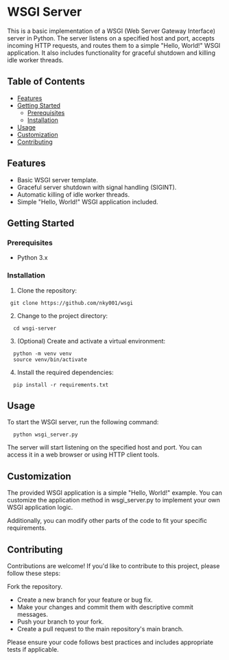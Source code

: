 # WSGI Server

This is a basic implementation of a WSGI (Web Server Gateway Interface) server in Python. The server listens on a specified host and port, accepts incoming HTTP requests, and routes them to a simple "Hello, World!" WSGI application. It also includes functionality for graceful shutdown and killing idle worker threads.

## Table of Contents

- [Features](#features)
- [Getting Started](#getting-started)
  - [Prerequisites](#prerequisites)
  - [Installation](#installation)
- [Usage](#usage)
- [Customization](#customization)
- [Contributing](#contributing)


## Features

- Basic WSGI server template.
- Graceful server shutdown with signal handling (SIGINT).
- Automatic killing of idle worker threads.
- Simple "Hello, World!" WSGI application included.

## Getting Started

### Prerequisites

- Python 3.x

### Installation
1. Clone the repository:

  ```shell
   git clone https://github.com/nky001/wsgi
  ```
2. Change to the project directory:
  ```shell
    cd wsgi-server
  ```
3. (Optional) Create and activate a virtual environment:

  ```shell
    python -m venv venv
    source venv/bin/activate
  ```
4. Install the required dependencies:
  ```shell
    pip install -r requirements.txt
  ```

## Usage
To start the WSGI server, run the following command:

```shell
  python wsgi_server.py
```
The server will start listening on the specified host and port. You can access it in a web browser or using HTTP client tools.

## Customization
The provided WSGI application is a simple "Hello, World!" example. You can customize the application method in wsgi_server.py to implement your own WSGI application logic.

Additionally, you can modify other parts of the code to fit your specific requirements.

## Contributing
Contributions are welcome! If you'd like to contribute to this project, please follow these steps:

  Fork the repository.
- Create a new branch for your feature or bug fix.
- Make your changes and commit them with descriptive commit messages.
- Push your branch to your fork.
- Create a pull request to the main repository's main branch.

Please ensure your code follows best practices and includes appropriate tests if applicable.
